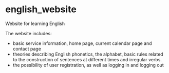 # english_website
Website for learning English

The website includes:
- basic service information, home page, current calendar page and contact page
- theories describing English phonetics, the alphabet, basic rules related to the construction of sentences at different times and irregular verbs.
- the possibility of user registration, as well as logging in and logging out 
